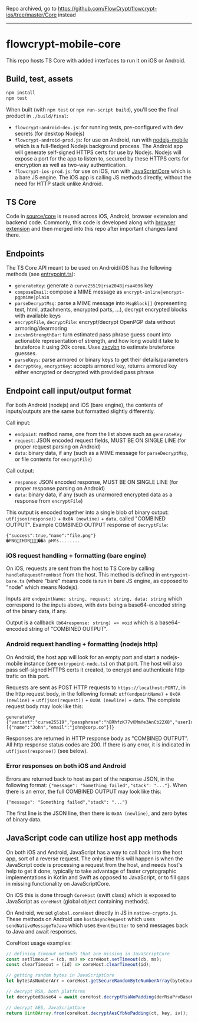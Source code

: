 Repo archived, go to https://github.com/FlowCrypt/flowcrypt-ios/tree/master/Core instead

-------------------

# flowcrypt-mobile-core

This repo hosts TS Core with added interfaces to run it on iOS or Android.


## Build, test, assets

```bash
npm install
npm test
```

When built (with `npm test` or `npm run-script build`), you'll see the final product in `./build/final`:
 - `flowcrypt-android-dev.js`: for running tests, pre-configured with dev secrets (for desktop Nodejs)
 - `flowcrypt-android-prod.js`: for use on Android, run with [nodejs-mobile](https://github.com/janeasystems/nodejs-mobile) which is a full-fledged Nodejs background process. The Android app will generate self-signed HTTPS certs for use by Nodejs. Nodejs will expose a port for the app to listen to, secured by these HTTPS certs for encryption as well as two-way authentication.
 - `flowcrypt-ios-prod.js`: for use on iOS, run with [JavaScriptCore](https://developer.apple.com/documentation/javascriptcore) which is a bare JS engine. The iOS app is calling JS methods directly, without the need for HTTP stack unlike Android.

## TS Core

Code in [source/core](https://github.com/FlowCrypt/flowcrypt-mobile-core/tree/master/source/core) is reused across iOS, Android, browser extension and backend code. Commonly, this code is developed along with [browser extension](https://github.com/FlowCrypt/flowcrypt-browser/tree/master/extension/js/common/core) and then merged into this repo after important changes land there.

## Endpoints

The TS Core API meant to be used on Android/iOS has the following methods (see [entrypoint.ts](https://github.com/FlowCrypt/flowcrypt-mobile-core/blob/master/source/node/endpoints.ts)):
 - `generateKey`: generate a `curve25519|rsa2048|rsa4096` key
 - `composeEmail`: compose a MIME message as `encrypt-inline|encrypt-pgpmime|plain`
 - `parseDecryptMsg`: parse a MIME message into `MsgBlock[]` (representing text, html, attachments, encrypted parts, ...), decrypt encrypted blocks with available keys
 - `encryptFile`, `decryptFile`: encrypt/decrypt OpenPGP data without armoring/dearmoring
 - `zxcvbnStrengthBar`: turn estimated pass phrase guess count into actionable representation of strength, and how long would it take to bruteforce it using 20k cores. Uses [zxcvbn](https://github.com/dropbox/zxcvbn) to estimate bruteforce guesses.
 - `parseKeys`: parse armored or binary keys to get their details/parameters
 - `decryptKey`, `encryptKey`: accepts armored key, returns armored key either encrypted or decrypted with provided pass phrase
 
## Endpoint call input/output format

For both Android (nodejs) and iOS (bare engine), the contents of inputs/outputs are the same but formatted slightly differently.

Call input:
 - `endpoint`: method name, one from the list above such as `generateKey`
 - `request`: JSON encoded request fields, MUST BE ON SINGLE LINE (for proper request parsing on Android)
 - `data`: binary data, if any (such as a MIME message for `parseDecryptMsg`, or file contents for `encryptFile`)

Call output:
 - `response`: JSON encoded response, MUST BE ON SINGLE LINE (for proper response parsing on Android)
 - `data`: binary data, if any (such as unarmored encrypted data as a response from `encryptFile`)
 
This output is encoded together into a single blob of binary output: `utf(json(response))` + `0x0A (newline)` + `data`, called "COMBINED OUTPUT". Example COMBINED OUTPUT response of `decryptFile`:

```
{"success":true,"name":"file.png"}
�PNGIHDR��a	pHYs........
```

### iOS request handling + formatting (bare engine)
 
On iOS, requests are sent from the host to TS Core by calling `handleRequestFromHost` from the host. This method is defined in `entrypoint-bare.ts` (where "bare" means code is run in bare JS engine, as opposed to "node" which means Nodejs).
 
Inputs are `endpointName: string, request: string, data: string` which correspond to the inputs above, with `data` being a base64-encoded string of the binary data, if any.

Output is a callback `(b64response: string) => void` which is a base64-encoded string of "COMBINED OUTPUT".

### Android request handling + formatting (nodejs http)
 
On Android, the host app will look for an empty port and start a nodejs-mobile instance (see `entrypoint-node.ts`) on that port. The host will also pass self-signed HTTPS certs it created, to encrypt and authenticate http trafic on this port.

Requests are sent as POST HTTP requests to `https://localhost:PORT/`, in the http request body, in the following format: `utf(endpointName)` + `0x0A (newline)` + `utf(json(request))` + `0x0A (newline)` + `data`. The complete request body may look like this:

```
generateKey
{"variant":"curve25519","passphrase":"hBRhfzK77vKMmYe3AnCb22X8","userIds":[{"name":"John","email":"john@corp.co"}]}

```

Responses are returned in HTTP response body as "COMBINED OUTPUT". All http response status codes are 200. If there is any error, it is indicated in `utf(json(response))` (see below).

### Error responses on both iOS and Android

Errors are returned back to host as part of the response JSON, in the following format: `{"message": "Something failed","stack": "..."}`. When there is an error, the full COMBINED OUTPUT may look like this:

```
{"message": "Something failed","stack": "..."}

```
The first line is the JSON line, then there is `0x0A (newline)`, and zero bytes of binary data.

## JavaScript code can utilize host app methods

On both iOS and Android, JavaScript has a way to call back into the host app, sort of a reverse request. The only time this will happen is when the JavaScript code is processing a request from the host, and needs host's help to get it done, typically to take advantage of faster cryptographic implementations in Kotlin and Swift as opposed to JavaScript, or to fill gaps in missing functionality on JavaScriptCore.

On iOS this is done through `CoreHost` (swift class) which is exposed to JavaScript as `coreHost` (global object containing methods).

On Android, we set `global.coreHost` directly in JS in `native-crypto.js`. These methods on Android use `hostAsyncRequest` which uses `sendNativeMessageToJava` which uses `EventEmitter` to send messages back to Java and await responses.

CoreHost usage examples:

```js
// defining timeout methods that are missing in JavaScriptCore
const setTimeout = (cb, ms) => coreHost.setTimeout(cb, ms);
const clearTimeout = (id) => coreHost.clearTimeout(id);
```
```js
// getting random bytes in JavaScriptCore
let bytesAsNumberArr = coreHost.getSecureRandomByteNumberArray(byteCount);
```
```js
// decrypt RSA, both platforms
let decryptedBase64 = await coreHost.decryptRsaNoPadding(derRsaPrvBase64, encryptedBase64);
```
```js
// decrypt AES, JavaScriptCore
return Uint8Array.from(coreHost.decryptAesCfbNoPadding(ct, key, iv));
```
